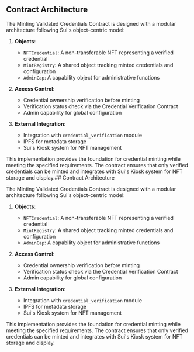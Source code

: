 
## Contract Architecture

The Minting Validated Credentials Contract is designed with a modular architecture following Sui's object-centric model:

1. **Objects**:
   - `NFTCredential`: A non-transferable NFT representing a verified credential
   - `MintRegistry`: A shared object tracking minted credentials and configuration
   - `AdminCap`: A capability object for administrative functions

2. **Access Control**:
   - Credential ownership verification before minting
   - Verification status check via the Credential Verification Contract
   - Admin capability for global configuration

3. **External Integration**:
   - Integration with `credential_verification` module
   - IPFS for metadata storage
   - Sui's Kiosk system for NFT management

This implementation provides the foundation for credential minting while meeting the specified requirements. The contract ensures that only verified credentials can be minted and integrates with Sui's Kiosk system for NFT storage and display.## Contract Architecture

The Minting Validated Credentials Contract is designed with a modular architecture following Sui's object-centric model:

1. **Objects**:
   - `NFTCredential`: A non-transferable NFT representing a verified credential
   - `MintRegistry`: A shared object tracking minted credentials and configuration
   - `AdminCap`: A capability object for administrative functions

2. **Access Control**:
   - Credential ownership verification before minting
   - Verification status check via the Credential Verification Contract
   - Admin capability for global configuration

3. **External Integration**:
   - Integration with `credential_verification` module
   - IPFS for metadata storage
   - Sui's Kiosk system for NFT management

This implementation provides the foundation for credential minting while meeting the specified requirements. The contract ensures that only verified credentials can be minted and integrates with Sui's Kiosk system for NFT storage and display.